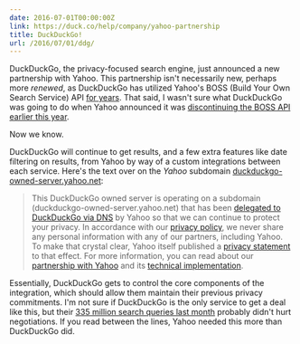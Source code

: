 ```yaml
---
date: 2016-07-01T00:00:00Z
link: https://duck.co/help/company/yahoo-partnership
title: DuckDuckGo!
url: /2016/07/01/ddg/
---
```


DuckDuckGo, the privacy-focused search engine, just announced a new partnership with Yahoo. This partnership isn't necessarily new, perhaps more _renewed_, as DuckDuckGo has utilized Yahoo's BOSS (Build Your Own Search Service) API [for years][yahoointerview]. That said, I wasn't sure what DuckDuckGo was going to do when Yahoo announced it was [discontinuing the BOSS API earlier this year][byeboss]. 

Now we know. 

DuckDuckGo will continue to get results, and a few extra features like date filtering on results, from Yahoo by way of a custom integrations between each service. Here's the text over on the _Yahoo_ subdomain [duckduckgo-owned-server.yahoo.net](https://duckduckgo-owned-server.yahoo.net): 

> This DuckDuckGo owned server is operating on a subdomain (duckduckgo-owned-server.yahoo.net) that has been [delegated to DuckDuckGo via DNS](https://duck.co/help/results/yahoo-technical-implementation) by Yahoo so that we can continue to protect your privacy. In accordance with our [privacy policy](https://duckduckgo.com/privacy), we never share any personal information with any of our partners, including Yahoo. To make that crystal clear, Yahoo itself published a [privacy statement](https://help.yahoo.com/kb/search-for-desktop/SLN27299.html) to that effect. For more information, you can read about our [partnership with Yahoo](https://duck.co/help/company/yahoo-partnership) and its [technical implementation](https://duck.co/help/results/yahoo-technical-implementation). 

Essentially, DuckDuckGo gets to control the core components of the integration, which should allow them maintain their previous privacy commitments. I'm not sure if DuckDuckGo is the only service to get a deal like this, but their [335 million search queries last month][ddgstats] probably didn't hurt negotiations. If you read between the lines, Yahoo needed this more than DuckDuckGo did. 

[byeboss]: https://developer.yahoo.com/boss/search/
[yprivacy]: https://help.yahoo.com/kb/search-for-desktop/SLN27299.html
[yahoointerview]: https://developer.yahoo.com/blogs/ydn/duckduckgo-search-engine-built-boss-47461.html
[ddgstats]: https://duckduckgo.com/traffic.html
